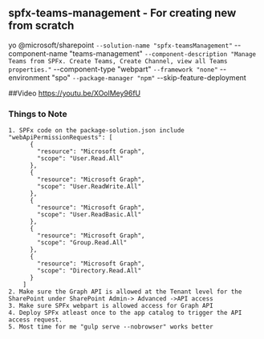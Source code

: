 ## spfx-teams-management - For creating new from scratch

yo @microsoft/sharepoint `
--solution-name "spfx-teamsManagement" `
--component-name "teams-management" `
--component-description "Manage Teams from SPFx. Create Teams, Create Channel, view all Teams properties." `
--component-type "webpart" `
--framework "none" `
--environment "spo" `
--package-manager "npm" `
--skip-feature-deployment

##Video
https://youtu.be/XOolMey96fU

### Things to Note
	1. SPFx code on the package-solution.json include 
	"webApiPermissionRequests": [  
	      {  
	        "resource": "Microsoft Graph",  
	        "scope": "User.Read.All"  
	      },
	      {  
	        "resource": "Microsoft Graph",  
	        "scope": "User.ReadWrite.All"  
	      },
	      {  
	        "resource": "Microsoft Graph",  
	        "scope": "User.ReadBasic.All"  
	      },
	      {  
	        "resource": "Microsoft Graph",  
	        "scope": "Group.Read.All"  
	      },
	      {  
	        "resource": "Microsoft Graph",  
	        "scope": "Directory.Read.All"  
	      }  
	    ]  
	2. Make sure the Graph API is allowed at the Tenant level for the SharePoint under SharePoint Admin-> Advanced ->API access
	3. Make sure SPFx webpart is allowed access for Graph API
	4. Deploy SPFx atleast once to the app catalog to trigger the API access request.
	5. Most time for me "gulp serve --nobrowser" works better

